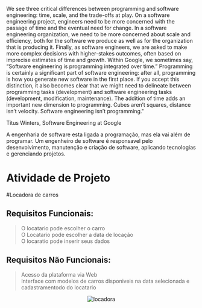 We see three critical differences between programming and software engineering: time, scale, and the trade-offs at play. On a software engineering project, engineers need to be more concerned with the passage of time and the eventual need for change. In a software engineering organization, we need to be more concerned about scale and efficiency, both for the software we produce as well as for the organization that is producing it. Finally, as software engineers, we are asked to make more complex decisions with higher-stakes outcomes, often based on imprecise estimates of time and growth. Within Google, we sometimes say, “Software engineering is programming integrated over time.” Programming is certainly a significant part of software engineering: after all, programming is how you generate new software in the first place. If you accept this distinction, it also becomes clear that we might need to delineate between programming tasks (development) and software engineering tasks (development, modification, maintenance). The addition of time adds an important new dimension to programming. Cubes aren’t squares, distance isn’t velocity. Software engineering isn’t programming."


Titus Winters, Software Engineering at Google

A engenharia de software esta ligada a programação, mas ela vai além de programar.
Um engenheiro de software é responsavel pelo desenvolvimento, manutenção e criação de software, aplicando tecnologias e gerenciando projetos.


# Atividade de Projeto

#Locadora de carros

## Requisitos Funcionais:
> O locatario pode escolher o carro<br>
> O Locatario pode escolher a data de locação<br>
> O locaratio pode inserir seus dados<br>

## Requisitos Não Funcionais:
> Acesso da plataforma via Web<br>
> Interface com modelos de carros disponiveis na data selecionada e cadastramentodo do locatario<br>

<div align="center">

![locadora](https://user-images.githubusercontent.com/101949459/187311830-2f0abc7b-f1ab-44eb-b07f-e5306dc675a5.png)

</div>


